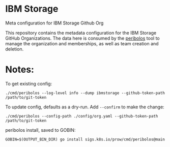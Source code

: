 #  IBM Storage 
Meta configuration for IBM Storage Github Org

This repository contains the metadata configuration for the IBM Storage GitHub Organizations. The data here is consumed by the [peribolos](https://docs.prow.k8s.io/docs/components/cli-tools/peribolos/) tool to manage the organization and memberships, as well as team creation and deletion.

# Notes:

To get existing config:
```
./cmd/peribolos --log-level info --dump ibmstorage --github-token-path /path/to/git-token
```

To update config, defaults as a dry-run. Add `--confirm` to make the change:
```
./cmd/peribolos --config-path ./config/org.yaml --github-token-path /path/to/git-token
```

peribolos install, saved to GOBIN:
```
GOBIN=$(OUTPUT_BIN_DIR) go install sigs.k8s.io/prow/cmd/peribolos@main
```
